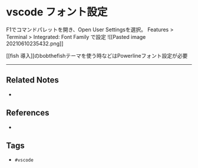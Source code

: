 # vscode フォント設定
F1でコマンドパレットを開き、Open User Settingsを選択。
Features > Terminal > Integrated: Font Family で設定
![[Pasted image 20210610235432.png]]


[[fish 導入]]のbobthefishテーマを使う時などはPowerlineフォント設定が必要

---
## Related Notes
- 

## References
- 

## Tags
- `#vscode` 